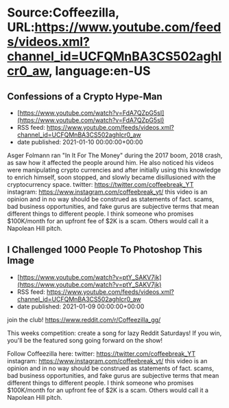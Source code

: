 # Source:Coffeezilla, URL:https://www.youtube.com/feeds/videos.xml?channel_id=UCFQMnBA3CS502aghlcr0_aw, language:en-US

## Confessions of a Crypto Hype-Man
 - [https://www.youtube.com/watch?v=FdA7QZpG5sI](https://www.youtube.com/watch?v=FdA7QZpG5sI)
 - RSS feed: https://www.youtube.com/feeds/videos.xml?channel_id=UCFQMnBA3CS502aghlcr0_aw
 - date published: 2021-01-10 00:00:00+00:00

Asger Folmann ran "In It For The Money" during the 2017 boom, 2018 crash, as saw how it affected the people around him. He also noticed his videos were manipulating crypto currencies and after initially using this knowledge to enrich himself, soon stopped, and slowly became disillusioned with the cryptocurrency space. 
twitter: https://twitter.com/coffeebreak_YT
instagram: https://www.instagram.com/coffeebreak_yt/
this video is an opinion and in no way should be construed as statements of fact. scams, bad business opportunities, and fake gurus are subjective terms that mean different things to different people. I think someone who promises $100K/month for an upfront fee of $2K is a scam. Others would call it a Napolean Hill pitch.

## I Challenged 1000 People To Photoshop This Image
 - [https://www.youtube.com/watch?v=ptY_SAKV7jk](https://www.youtube.com/watch?v=ptY_SAKV7jk)
 - RSS feed: https://www.youtube.com/feeds/videos.xml?channel_id=UCFQMnBA3CS502aghlcr0_aw
 - date published: 2021-01-09 00:00:00+00:00

join the club! https://www.reddit.com/r/Coffeezilla_gg/

This weeks competition: create a song for lazy Reddit Saturdays! If you win, you'll be the featured song going forward on the show!

Follow Coffeezilla here:
twitter: https://twitter.com/coffeebreak_YT
instagram: https://www.instagram.com/coffeebreak_yt/
this video is an opinion and in no way should be construed as statements of fact. scams, bad business opportunities, and fake gurus are subjective terms that mean different things to different people. I think someone who promises $100K/month for an upfront fee of $2K is a scam. Others would call it a Napolean Hill pitch.

